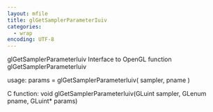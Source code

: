 ```yaml
---
layout: mfile
title: glGetSamplerParameterIuiv
categories:
  - wrap
encoding: UTF-8
---
```


glGetSamplerParameterIuiv  Interface to OpenGL function glGetSamplerParameterIuiv

usage:  params = glGetSamplerParameterIuiv( sampler, pname )

C function:  void glGetSamplerParameterIuiv(GLuint sampler, GLenum pname, GLuint\* params)